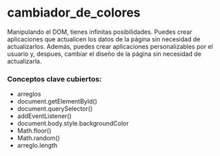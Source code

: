 # cambiador_de_colores
Manipulando el DOM, tienes infinitas posibilidades. Puedes crear aplicaciones que actualicen los datos de la página sin necesidad de actualizarlos. Además, puedes crear aplicaciones personalizables por el usuario y, despues, cambiar el diseño de la página sin necesidad de actualizarla.
### Conceptos clave cubiertos:
* arreglos
* document.getElementById()
* document.querySelector()
* addEventListener()
* document.body.style.backgroundColor
* Math.floor()
* Math.random()
* arreglo.length
